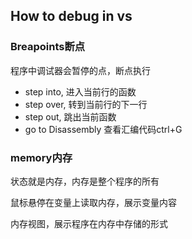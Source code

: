 ## How to debug in vs

### Breapoints断点
程序中调试器会暂停的点，断点执行

- step into, 进入当前行的函数
- step over, 转到当前行的下一行
- step out, 跳出当前函数
- go to Disassembly 查看汇编代码ctrl+G
### memory内存
状态就是内存，内存是整个程序的所有

鼠标悬停在变量上读取内存，展示变量内容

内存视图，展示程序在内存中存储的形式